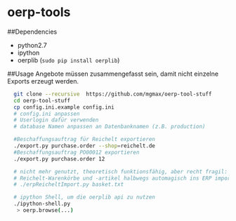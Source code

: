 oerp-tools
==========

##Dependencies
* python2.7
* ipython
* oerplib (`sudo pip install oerplib`)

##Usage
Angebote müssen zusammengefasst sein, damit nicht einzelne Exports erzeugt werden.
```bash
  git clone --recursive  https://github.com/mgmax/oerp-tool-stuff
  cd oerp-tool-stuff
  cp config.ini.example config.ini
  # config.ini anpassen
  # Userlogin dafür verwenden
  # database Namen anpassen an Datenbanknamen (z.B. production)

  #Beschaffungsauftrag für Reichelt exportieren
  ./export.py purchase.order --shop=reichelt.de
  #Beschaffungsauftrag PO00012 exportieren
  ./export.py purchase.order 12

  # nicht mehr genutzt, theoretisch funktionsfähig, aber recht fragil:
  # Reichelt-Warenkörbe und -artikel halbwegs automagisch ins ERP importieren
  # ./erpReicheltImport.py basket.txt

  # ipython Shell, um die oerplib api zu nutzen
  ./ipython-shell.py
   > oerp.browse(...)
```
